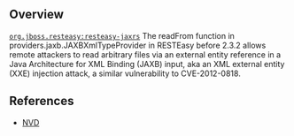 ## Overview
[`org.jboss.resteasy:resteasy-jaxrs`](http://search.maven.org/#search%7Cga%7C1%7Ca%3A%22resteasy-jaxrs%22)
The readFrom function in providers.jaxb.JAXBXmlTypeProvider in RESTEasy before 2.3.2 allows remote attackers to read arbitrary files via an external entity reference in a Java Architecture for XML Binding (JAXB) input, aka an XML external entity (XXE) injection attack, a similar vulnerability to CVE-2012-0818.

## References
- [NVD](https://web.nvd.nist.gov/view/vuln/detail?vulnId=CVE-2011-5245)